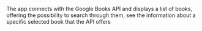 The app connects with the Google Books API and displays a list of books, offering the possibility to search through them, see the information about a specific selected book that the API offers
